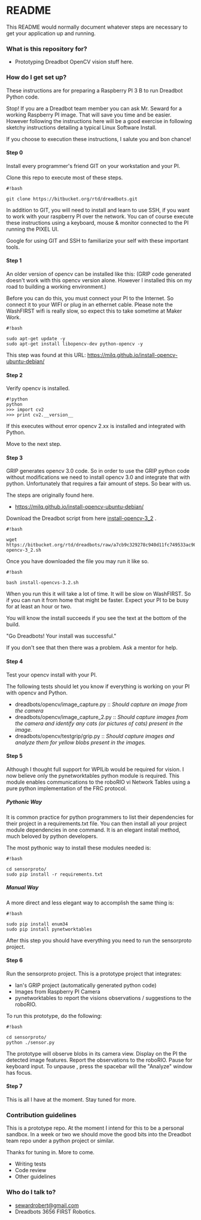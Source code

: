 # README #

This README would normally document whatever steps are necessary to get your application up and running.

### What is this repository for? ###

* Prototyping Dreadbot OpenCV vision stuff here.

### How do I get set up? ###

These instructions are for preparing a Raspberry PI 3 B to run Dreadbot Python code.

Stop! If you are a Dreadbot team member you can ask Mr. Seward for a working Raspberry PI image. That will save you time and be easier. However following the instructions here will be a good exercise in following sketchy instructions detailing a typical Linux Software Install.

If you choose to execution these instructions, I salute you and bon chance!

#### Step 0 ####

Install every programmer's friend GIT on your workstation and your PI.

Clone this repo to execute most of these steps.


```
#!bash

git clone https://bitbucket.org/rtd/dreadbots.git

```

In addition to GIT, you will need to install and learn to use SSH, if you want to work with your raspberry PI over the network. You can of course execute these instructions using a keyboard, mouse & monitor connected to the PI running the PIXEL UI.

Google for using GIT and SSH to familiarize your self with these important tools.


#### Step 1 ####

An older version of opencv can be installed like this: (GRIP code generated doesn't work with this opencv version alone. However I installed this on my road to building a working environment.)

Before you can do this, you must connect your PI to the Internet. So connect it to your WIFI or plug in an ethernet cable. Please note the WashFIRST wifi is really slow, so expect this to take sometime at Maker Work.

```
#!bash

sudo apt-get update -y
sudo apt-get install libopencv-dev python-opencv -y
```

This step was found at this URL: https://milq.github.io/install-opencv-ubuntu-debian/

#### Step 2 ####

Verify opencv is installed.


```
#!python
python
>>> import cv2
>>> print cv2.__version__
```

If this executes without error opencv 2.xx is installed and integrated with Python.

Move to the next step.

#### Step 3 ####

GRIP generates opencv 3.0 code. So in order to use the GRIP python code without modifications we need to install opencv 3.0 and integrate that with python. Unfortunately that requires a fair amount of steps. So bear with us. 

The steps are originally found here.

 * https://milq.github.io/install-opencv-ubuntu-debian/

Download the Dreadbot script from here [install-opencv-3_2](https://bitbucket.org/rtd/dreadbots/raw/a7cb9c329278c940d11fc749533ac909e2f35e37/opencv/install-opencv-3_2.sh) .

```
#!bash

wget https://bitbucket.org/rtd/dreadbots/raw/a7cb9c329278c940d11fc749533ac909e2f35e37/opencv/install-opencv-3_2.sh
```
Once you have downloaded the file you may run it like so.

```
#!bash

bash install-opencvs-3.2.sh
```

When you run this it will take a lot of time. It will be slow on WashFIRST. So if you can run it from home that might be faster. Expect your PI to be busy for at least an hour or two.

You will know the install succeeds if you see the text at the bottom of the build.

  "Go Dreadbots! Your install was successful."

If you don't see that then there was a problem. Ask a mentor for help.

#### Step 4 ####

Test your opencv install with your PI. 

The following tests should let you know if everything is working on your PI with opencv and Python.

 * dreadbots/opencv/image_capture.py  :: *Should capture an image from the camera*
 * dreadbots/opencv/image_capture_2.py :: *Should capture images from the camera and identify any cats (or pictures of cats) present in the image.*
 * dreadbots/opencv/testgrip/grip.py :: *Should capture images and analyze them for yellow blobs present in the images.*

#### Step 5 ####

Although I thought full support for WPILib would be required for vision. I now believe only the pynetworktables python module is required. This module enables communications to the roboRIO vi Network Tables using a pure python implementation of the FRC protocol.

##### Pythonic Way #####

It is common practice for python programmers to list their dependencies for their project in a requirements.txt file. You can then install all your project module dependencies in one command. It is an elegant install method, much beloved by python developers. 

The most pythonic way to install these modules needed is:

```
#!bash

cd sensorproto/
sudo pip install -r requirements.txt 
```
##### Manual Way #####

A more direct and less elegant way to accomplish the same thing is:


```
#!bash

sudo pip install enum34
sudo pip install pynetworktables
```

After this step you should have everything you need to run the sensorproto project.

#### Step 6 ####

Run the sensorproto project. This is a prototype project that integrates:
* Ian's GRIP project (automatically generated python code)
* Images from Raspberry PI Camera
* pynetworktables to report the visions observations / suggestions to the roboRIO.

To run this prototype, do the following:


```
#!bash

cd sensorproto/
python ./sensor.py
```

The prototype will observe blobs in its camera view. Display on the PI the detected image features. Report the observations to the roboRIO. Pause for keyboard input. To unpause , press the spacebar will the "Analyze" window has focus. 

#### Step 7 ####

This is all I have at the moment. Stay tuned for more.

### Contribution guidelines ###

This is a prototype repo. At the moment I intend for this to be a personal sandbox. In a week or two we should move the good bits into the Dreadbot team repo under a python project or similar.

Thanks for tuning in. More to come.

* Writing tests
* Code review
* Other guidelines

### Who do I talk to? ###

* sewardrobert@gmail.com
* Dreadbots 3656 FIRST Robotics.